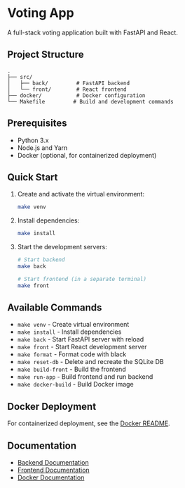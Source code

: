# Voting App

A full-stack voting application built with FastAPI and React.

## Project Structure

```
.
├── src/
│   ├── back/         # FastAPI backend
│   └── front/        # React frontend
├── docker/           # Docker configuration
└── Makefile         # Build and development commands
```

## Prerequisites

- Python 3.x
- Node.js and Yarn
- Docker (optional, for containerized deployment)

## Quick Start

1. Create and activate the virtual environment:
   ```bash
   make venv
   ```

2. Install dependencies:
   ```bash
   make install
   ```

3. Start the development servers:
   ```bash
   # Start backend
   make back
   
   # Start frontend (in a separate terminal)
   make front
   ```

## Available Commands

- `make venv` - Create virtual environment
- `make install` - Install dependencies
- `make back` - Start FastAPI server with reload
- `make front` - Start React development server
- `make format` - Format code with black
- `make reset-db` - Delete and recreate the SQLite DB
- `make build-front` - Build the frontend
- `make run-app` - Build frontend and run backend
- `make docker-build` - Build Docker image

## Docker Deployment

For containerized deployment, see the [Docker README](docker/README.md).

## Documentation

- [Backend Documentation](src/back/README.md)
- [Frontend Documentation](src/front/README.md)
- [Docker Documentation](docker/README.md)
